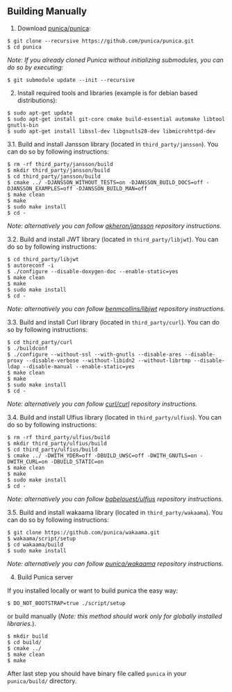 ## Building Manually

1. Download [punica/punica](https://github.com/punica/punica):
```
$ git clone --recursive https://github.com/punica/punica.git
$ cd punica
```
_Note: If you already cloned Punica without initializing submodules, you can do so by executing:_
```
$ git submodule update --init --recursive
```
2. Install required tools and libraries (example is for debian based distributions):
```
$ sudo apt-get update
$ sudo apt-get install git-core cmake build-essential automake libtool gnutls-bin
$ sudo apt-get install libssl-dev libgnutls28-dev libmicrohttpd-dev
```

3.1. Build and install Jansson library (located in `third_party/jansson`). You can do so by following instructions:
```
$ rm -rf third_party/jansson/build
$ mkdir third_party/jansson/build
$ cd third_party/jansson/build
$ cmake ../ -DJANSSON_WITHOUT_TESTS=on -DJANSSON_BUILD_DOCS=off -DJANSSON_EXAMPLES=off -DJANSSON_BUILD_MAN=off
$ make clean
$ make
$ sudo make install
$ cd -
```
_Note: alternatively you can follow   [akheron/jansson](https://github.com/akheron/jansson) repository instructions._

3.2. Build and install JWT library (located in `third_party/libjwt`). You can do so by following instructions:
```
$ cd third_party/libjwt
$ autoreconf -i
$ ./configure --disable-doxygen-doc --enable-static=yes
$ make clean
$ make
$ sudo make install
$ cd -
```
_Note: alternatively you can follow  [benmcollins/libjwt](https://github.com/benmcollins/libjwt) repository instructions._

3.3. Build and install Curl library (located in `third_party/curl`). You can do so by following instructions:
```
$ cd third_party/curl
$ ./buildconf
$ ./configure --without-ssl --with-gnutls --disable-ares --disable-proxy --disable-verbose --without-libidn2 --without-librtmp --disable-ldap --disable-manual --enable-static=yes
$ make clean
$ make
$ sudo make install
$ cd -
```
_Note: alternatively you can follow [curl/curl](https://github.com/curl/curl) repository instructions._

3.4. Build and install Ulfius library (located in `third_party/ulfius`). You can do so by following instructions:
```
$ rm -rf third_party/ulfius/build
$ mkdir third_party/ulfius/build
$ cd third_party/ulfius/build
$ cmake ../ -DWITH_YDER=off -DBUILD_UWSC=off -DWITH_GNUTLS=on -DWITH_CURL=on -DBUILD_STATIC=on
$ make clean
$ make
$ sudo make install
$ cd -
```
_Note: alternatively you can follow [babelouest/ulfius](https://github.com/babelouest/ulfius) repository instructions._

3.5. Build and install wakaama library (located in `third_party/wakaama`). You can do so by following instructions:
```
$ git clone https://github.com/punica/wakaama.git
$ wakaama/script/setup
$ cd wakaama/build
$ sudo make install
```
_Note: alternatively you can follow [punica/wakaama](https://github.com/punica/wakaama) repository instructions._

4. Build Punica server

If you installed locally or want to build punica the easy way:
```
$ DO_NOT_BOOTSTRAP=true ./script/setup
```
or build manually (_Note: this method should work only for globally installed libraries._).
```
$ mkdir build
$ cd build/
$ cmake ../
$ make clean
$ make
```
After last step you should have binary file called `punica` in your `punica/build/` directory.

